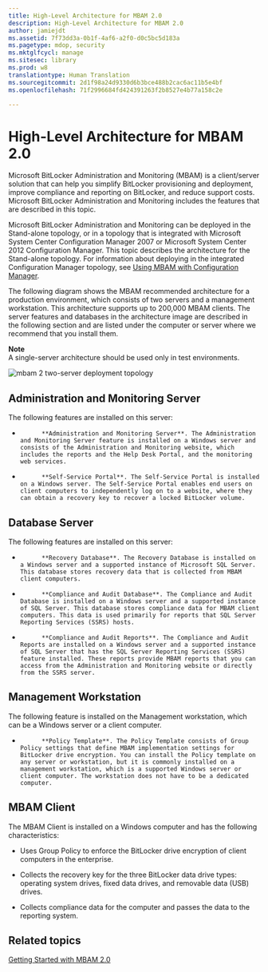```yaml
---
title: High-Level Architecture for MBAM 2.0
description: High-Level Architecture for MBAM 2.0
author: jamiejdt
ms.assetid: 7f73dd3a-0b1f-4af6-a2f0-d0c5bc5d183a
ms.pagetype: mdop, security
ms.mktglfcycl: manage
ms.sitesec: library
ms.prod: w8
translationtype: Human Translation
ms.sourcegitcommit: 2d1f98a24d9330d6b3bce488b2cac6ac11b5e4bf
ms.openlocfilehash: 71f2996684fd424391263f2b8527e4b77a158c2e

---
```



# High-Level Architecture for MBAM 2.0


Microsoft BitLocker Administration and Monitoring (MBAM) is a client/server solution that can help you simplify BitLocker provisioning and deployment, improve compliance and reporting on BitLocker, and reduce support costs. Microsoft BitLocker Administration and Monitoring includes the features that are described in this topic.

Microsoft BitLocker Administration and Monitoring can be deployed in the Stand-alone topology, or in a topology that is integrated with Microsoft System Center Configuration Manager 2007 or Microsoft System Center 2012 Configuration Manager. This topic describes the architecture for the Stand-alone topology. For information about deploying in the integrated Configuration Manager topology, see [Using MBAM with Configuration Manager](using-mbam-with-configuration-manager.md).

The following diagram shows the MBAM recommended architecture for a production environment, which consists of two servers and a management workstation. This architecture supports up to 200,000 MBAM clients. The server features and databases in the architecture image are described in the following section and are listed under the computer or server where we recommend that you install them.

**Note**  
A single-server architecture should be used only in test environments.

 

![mbam 2 two-server deployment topology](images/mbam2-3-servers.gif)

## Administration and Monitoring Server


The following features are installed on this server:

-   
            **Administration and Monitoring Server**. The Administration and Monitoring Server feature is installed on a Windows server and consists of the Administration and Monitoring website, which includes the reports and the Help Desk Portal, and the monitoring web services.

-   
            **Self-Service Portal**. The Self-Service Portal is installed on a Windows server. The Self-Service Portal enables end users on client computers to independently log on to a website, where they can obtain a recovery key to recover a locked BitLocker volume.

## Database Server


The following features are installed on this server:

-   
            **Recovery Database**. The Recovery Database is installed on a Windows server and a supported instance of Microsoft SQL Server. This database stores recovery data that is collected from MBAM client computers.

-   
            **Compliance and Audit Database**. The Compliance and Audit Database is installed on a Windows server and a supported instance of SQL Server. This database stores compliance data for MBAM client computers. This data is used primarily for reports that SQL Server Reporting Services (SSRS) hosts.

-   
            **Compliance and Audit Reports**. The Compliance and Audit Reports are installed on a Windows server and a supported instance of SQL Server that has the SQL Server Reporting Services (SSRS) feature installed. These reports provide MBAM reports that you can access from the Administration and Monitoring website or directly from the SSRS server.

## Management Workstation


The following feature is installed on the Management workstation, which can be a Windows server or a client computer.

-   
            **Policy Template**. The Policy Template consists of Group Policy settings that define MBAM implementation settings for BitLocker drive encryption. You can install the Policy template on any server or workstation, but it is commonly installed on a management workstation, which is a supported Windows server or client computer. The workstation does not have to be a dedicated computer.

## <a href="" id="---------mbam-client"></a> MBAM Client


The MBAM Client is installed on a Windows computer and has the following characteristics:

-   Uses Group Policy to enforce the BitLocker drive encryption of client computers in the enterprise.

-   Collects the recovery key for the three BitLocker data drive types: operating system drives, fixed data drives, and removable data (USB) drives.

-   Collects compliance data for the computer and passes the data to the reporting system.

## Related topics


[Getting Started with MBAM 2.0](getting-started-with-mbam-20-mbam-2.md)

 

 








<!--HONumber=Jun16_HO4-->


